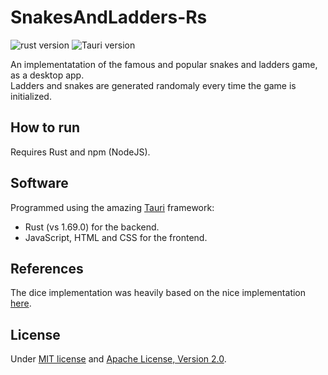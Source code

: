 # SnakesAndLadders-Rs

![rust version](https://img.shields.io/badge/rust-1.69.0-blue)
![Tauri version](https://img.shields.io/badge/Tauri-1.3-orange)

An implementatation of the famous and popular snakes and ladders game, as a desktop app.\
Ladders and snakes are generated randomaly every time the game is initialized.

## How to run
Requires Rust and npm (NodeJS). 

## Software
Programmed using the amazing [Tauri](https://github.com/tauri-apps/tauri) framework:
* Rust (vs 1.69.0) for the backend.
* JavaScript, HTML and CSS for the frontend. 

## References
The dice implementation was heavily based on the nice implementation [here](https://lenadesign.org/2020/06/18/roll-the-dice/).

## License
Under [MIT license]() and [Apache License, Version 2.0]().

